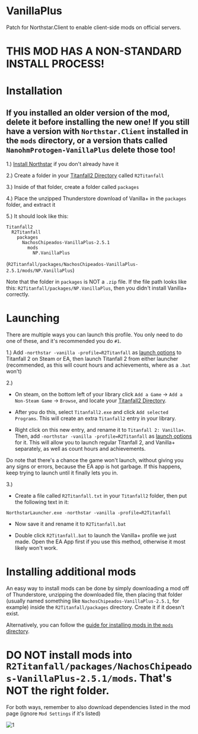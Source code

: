 # VanillaPlus
Patch for Northstar.Client to enable client-side mods on official servers.

# THIS MOD HAS A NON-STANDARD INSTALL PROCESS!

# Installation

## If you installed an older version of the mod, delete it before installing the new one! If you still have a version with `Northstar.Client` installed in the `mods` directory, or a version thats called `NanohmProtogen-VanillaPlus` delete those too!

1.) [Install Northstar](https://docs.northstar.tf/Wiki/installing-northstar/basic-setup/) if you don't already have it

2.) Create a folder in your [Titanfall2 Directory](https://docs.northstar.tf/Wiki/installing-northstar/troubleshooting/#finding-game-location) called `R2Titanfall`

3.) Inside of that folder, create a folder called `packages`

4.) Place the unzipped Thunderstore download of Vanilla+ in the `packages` folder, and extract it

5.) It should look like this:
```
Titanfall2
  R2Titanfall
    packages
      NachosChipeados-VanillaPlus-2.5.1
        mods
          NP.VanillaPlus
```
(`R2Titanfall/packages/NachosChipeados-VanillaPlus-2.5.1/mods/NP.VanillaPlus`)

Note that the folder in `packages` is NOT a `.zip` file. If the file path looks like this: `R2Titanfall/packages/NP.VanillaPlus`, then you didn't install Vanilla+ correctly.

# Launching

There are multiple ways you can launch this profile. You only need to do one of these, and it's recommended you do `#1`.

1.) Add `-northstar -vanilla -profile=R2Titanfall` as [launch options](https://docs.northstar.tf/Wiki/installing-northstar/troubleshooting/#adding-launch-options) to Titanfall 2 on Steam or EA, then launch Titanfall 2 from either launcher (recommended, as this will count hours and achievements, where as a `.bat` won't)

2.)
- On steam, on the bottom left of your library click `Add a Game` -> `Add a Non-Steam Game` -> `Browse`, and locate your [Titanfall2 Directory](https://docs.northstar.tf/Wiki/installing-northstar/troubleshooting/#finding-game-location). 

- After you do this, select `Titanfall2.exe` and click `Add selected Programs`. This will create an extra `Titanfall2` entry in your library.

- Right click on this new entry, and rename it to `Titanfall 2: Vanilla+`. Then, add `-northstar -vanilla -profile=R2Titanfall` as [launch options](https://docs.northstar.tf/Wiki/installing-northstar/troubleshooting/#adding-launch-options) for it. This will allow you to launch regular Titanfall 2, and Vanilla+ separately, as well as count hours and achievements.

Do note that there's a chance the game won't launch, without giving you any signs or errors, because the EA app is hot garbage. If this happens, keep trying to launch until it finally lets you in.

3.)
- Create a file called `R2Titanfall.txt` in your `Titanfall2` folder, then put the following text in it:
```
NorthstarLauncher.exe -northstar -vanilla -profile=R2Titanfall
```
- Now save it and rename it to `R2Titanfall.bat`

- Double click `R2Titanfall.bat` to launch the Vanilla+ profile we just made. Open the EA App first if you use this method, otherwise it most likely won't work.

# Installing additional mods

An easy way to install mods can be done by simply downloading a mod off of Thunderstore, unzipping the downloaded file, then placing that folder (usually named something like `NachosChipeados-VanillaPlus-2.5.1`, for example) inside the `R2Titanfall/packages` directory. Create it if it doesn't exist.

Alternatively, you can follow the [guide for installing mods in the `mods` directory](https://docs.northstar.tf/Wiki/installing-northstar/manual-installation/#installing-northstar-mods-manually).

# DO NOT install mods into `R2Titanfall/packages/NachosChipeados-VanillaPlus-2.5.1/mods`. That's NOT the right folder.

For both ways, remember to also download dependencies listed in the mod page (ignore `Mod Settings` if it's listed)

![1](https://docs.northstar.tf/Wiki/images/manual-mod-install.png)
